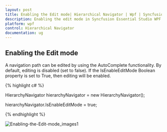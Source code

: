 ```yaml
---
layout: post
title: Enabling the Edit mode| Hierarchical Navigator | Wpf | Syncfusion
description: Enabling the edit mode in Syncfusion Essential Studio WPF Hierarchy Navigator control, its elements and more.
platform: wpf
control: Hierarchical Navigator
documentation: ug
---
```


## Enabling the Edit mode

A navigation path can be edited by using the AutoComplete functionality. By default, editing is disabled (set to false). If the IsEnableEditMode Boolean property is set to True, then editing will be enabled.


{% highlight c# %}


HierarchyNavigator hierarchyNavigator = new HierarchyNavigator();

hierarchyNavigator.IsEnableEditMode = true;


{% endhighlight  %}


![Enabling-the-Edit-mode_images1](Enabling-the-Edit-mode_images/Enabling-the-Edit-mode_img1.png)



